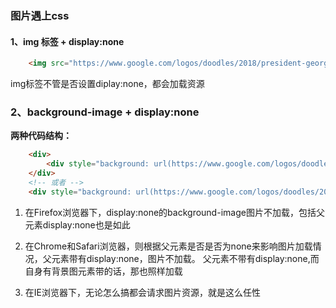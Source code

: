 ### 图片遇上css

#### 1、img 标签 + display:none
```html
    <img src="https://www.google.com/logos/doodles/2018/president-george-h-w-bush-5637895883849728-l.png"  style="display:none" />
```
img标签不管是否设置diplay:none，都会加载资源

### 2、background-image + display:none
**两种代码结构：**
```html
    <div>
        <div style="background: url(https://www.google.com/logos/doodles/2018/president-george-h-w-bush-5637895883849728-l.png)"></div>
    </div>
    <!-- 或者 -->
    <div style="background: url(https://www.google.com/logos/doodles/2018/president-george-h-w-bush-5637895883849728-l.png)"></div>
```

1. 在Firefox浏览器下，display:none的background-image图片不加载，包括父元素display:none也是如此

1. 在Chrome和Safari浏览器，则根据父元素是否是否为none来影响图片加载情况，父元素带有display:none，图片不加载。
父元素不带有display:none,而自身有背景图元素带的话，那也照样加载

1. 在IE浏览器下，无论怎么搞都会请求图片资源，就是这么任性
